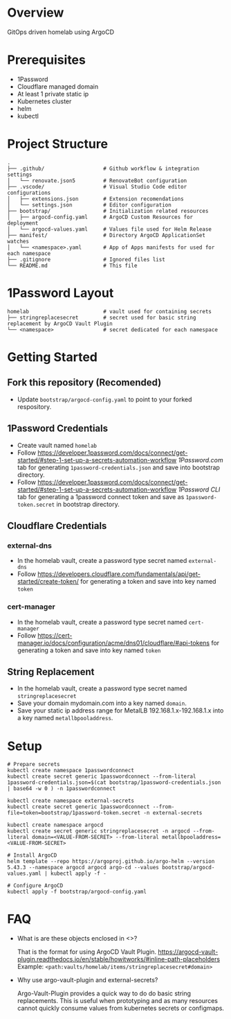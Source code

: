 # Overview

GitOps driven homelab using ArgoCD

# Prerequisites

- 1Password
- Cloudflare managed domain
- At least 1 private static ip
- Kubernetes cluster
- helm
- kubectl

# Project Structure

```
.
├── .github/                   # Github workflow & integration settings
│   └── renovate.json5         # RenovateBot configuration
├── .vscode/                   # Visual Studio Code editor configurations
│   ├── extensions.json        # Extension recomendations
│   └── settings.json          # Editor configuration
├── bootstrap/                 # Initialization related resources
│   ├── argocd-config.yaml     # ArgoCD Custom Resources for deployment
│   └── argocd-values.yaml     # Values file used for Helm Release
├── manifest/                  # Directory ArgoCD ApplicationSet watches
│   └── <namespace>.yaml       # App of Apps manifests for used for each namespace
├── .gitignore                 # Ignored files list
└── README.md                  # This file
```

# 1Password Layout

```
homelab                        # vault used for containing secrets
├── stringreplacesecret        # secret used for basic string replacement by ArgoCD Vault Plugin
└── <namespace>                # secret dedicated for each namespace
```

# Getting Started

## Fork this repository (Recomended)

- Update `bootstrap/argocd-config.yaml` to point to your forked respository.

## 1Password Credentials

- Create vault named `homelab`
- Follow https://developer.1password.com/docs/connect/get-started/#step-1-set-up-a-secrets-automation-workflow _1Password.com_ tab for generating `1password-credentials.json` and save into bootstrap directory.
- Follow https://developer.1password.com/docs/connect/get-started/#step-1-set-up-a-secrets-automation-workflow _1Password CLI_ tab for generating a 1password connect token and save as `1password-token.secret` in bootstrap directory.

## Cloudflare Credentials

### external-dns
- In the homelab vault, create a password type secret named `external-dns`
- Follow https://developers.cloudflare.com/fundamentals/api/get-started/create-token/ for generating a token and save into key named `token`

### cert-manager
- In the homelab vault, create a password type secret named `cert-manager`
- Follow https://cert-manager.io/docs/configuration/acme/dns01/cloudflare/#api-tokens for generating a token and save into key named `token`

## String Replacement
- In the homelab vault, create a password type secret named `stringreplacesecret`
- Save your domain mydomain.com into a key named `domain`. 
- Save your static ip address range for MetalLB 192.168.1.x-192.168.1.x into a key named `metallbpooladdress`. 

# Setup

```
# Prepare secrets
kubectl create namespace 1passwordconnect
kubectl create secret generic 1passwordconnect --from-literal 1password-credentials.json=$(cat bootstrap/1password-credentials.json | base64 -w 0 ) -n 1passwordconnect

kubectl create namespace external-secrets
kubectl create secret generic 1passwordconnect --from-file=token=bootstrap/1password-token.secret -n external-secrets

kubectl create namespace argocd
kubectl create secret generic stringreplacesecret -n argocd --from-literal domain=<VALUE-FROM-SECRET> --from-literal metallbpooladdress=<VALUE-FROM-SECRET>

# Install ArgoCD
helm template --repo https://argoproj.github.io/argo-helm --version 5.43.3 --namespace argocd argocd argo-cd --values bootstrap/argocd-values.yaml | kubectl apply -f -

# Configure ArgoCD
kubectl apply -f bootstrap/argocd-config.yaml
```

# FAQ

- What is are these objects enclosed in <>?

  That is the format for using ArgoCD Vault Plugin. https://argocd-vault-plugin.readthedocs.io/en/stable/howitworks/#inline-path-placeholders Example: `<path:vaults/homelab/items/stringreplacesecret#domain>`

- Why use argo-vault-plugin and external-secrets?

  Argo-Vault-Plugin provides a quick way to do do basic string replacements. This is useful when prototyping and as many resources cannot quickly consume values from kubernetes secrets or configmaps.
